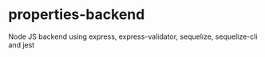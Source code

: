 # properties-backend
Node JS backend using express, express-validator, sequelize, sequelize-cli and jest
